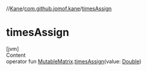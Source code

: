//[Kane](../index.md)/[com.github.jomof.kane](index.md)/[timesAssign](times-assign.md)



# timesAssign  
[jvm]  
Content  
operator fun [MutableMatrix](-mutable-matrix/index.md).[timesAssign](times-assign.md)(value: [Double](https://kotlinlang.org/api/latest/jvm/stdlib/kotlin/-double/index.html))  



